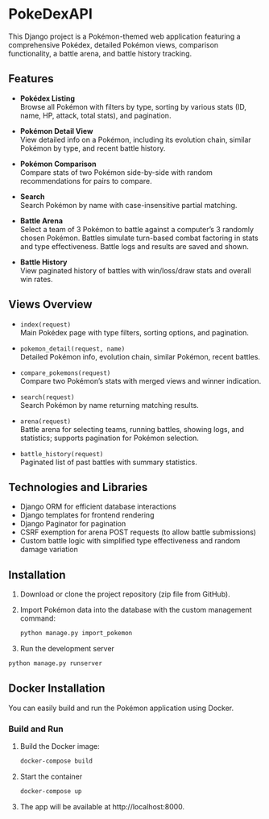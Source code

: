 # PokeDexAPI

This Django project is a Pokémon-themed web application featuring a comprehensive Pokédex, detailed Pokémon views, comparison functionality, a battle arena, and battle history tracking.

## Features

- **Pokédex Listing**  
  Browse all Pokémon with filters by type, sorting by various stats (ID, name, HP, attack, total stats), and pagination.

- **Pokémon Detail View**  
  View detailed info on a Pokémon, including its evolution chain, similar Pokémon by type, and recent battle history.

- **Pokémon Comparison**  
  Compare stats of two Pokémon side-by-side with random recommendations for pairs to compare.

- **Search**  
  Search Pokémon by name with case-insensitive partial matching.

- **Battle Arena**  
  Select a team of 3 Pokémon to battle against a computer’s 3 randomly chosen Pokémon. Battles simulate turn-based combat factoring in stats and type effectiveness. Battle logs and results are saved and shown.

- **Battle History**  
  View paginated history of battles with win/loss/draw stats and overall win rates.

## Views Overview

- `index(request)`  
  Main Pokédex page with type filters, sorting options, and pagination.

- `pokemon_detail(request, name)`  
  Detailed Pokémon info, evolution chain, similar Pokémon, recent battles.

- `compare_pokemons(request)`  
  Compare two Pokémon’s stats with merged views and winner indication.

- `search(request)`  
  Search Pokémon by name returning matching results.

- `arena(request)`  
  Battle arena for selecting teams, running battles, showing logs, and statistics; supports pagination for Pokémon selection.

- `battle_history(request)`  
  Paginated list of past battles with summary statistics.

## Technologies and Libraries

- Django ORM for efficient database interactions  
- Django templates for frontend rendering  
- Django Paginator for pagination  
- CSRF exemption for arena POST requests (to allow battle submissions)  
- Custom battle logic with simplified type effectiveness and random damage variation

## Installation

1. Download or clone the project repository (zip file from GitHub).

2. Import Pokémon data into the database with the custom management command:

   ```bash
   python manage.py import_pokemon
   ```

3. Run the development server

  ```bash
  python manage.py runserver
  ```
## Docker Installation

You can easily build and run the Pokémon application using Docker.

### Build and Run

1. Build the Docker image:

   ```bash
   docker-compose build
   ```
2. Start the container
   ```bash
   docker-compose up
   ```
3. The app will be available at http://localhost:8000.
